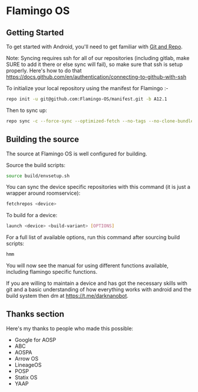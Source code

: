 Flamingo OS
==============

Getting Started
---------------

To get started with Android, you'll need to get
familiar with [Git and Repo](http://source.android.com/source/using-repo.html).

Note: Syncing requires ssh for all of our repositories (including gitlab, make SURE to add it there or else sync will fail), so make sure that ssh is setup properly.
Here's how to do that https://docs.github.com/en/authentication/connecting-to-github-with-ssh

To initialize your local repository using the manifest for Flamingo :-

```bash
repo init -u git@github.com:Flamingo-OS/manifest.git -b A12.1
```
Then to sync up:
```bash
repo sync -c --force-sync --optimized-fetch --no-tags --no-clone-bundle --prune -j$(nproc --all)
```

Building the source
---------------

The source at Flamingo OS is well configured for building.

Source the build scripts:
```bash
source build/envsetup.sh
```

You can sync the device specific repositories with this command (it is just a wrapper around roomservice): 
```bash
fetchrepos <device>
```

To build for a device:
```bash
launch <device> <build-variant> [OPTIONS]
```
For a full list of available options, run this command after sourcing build scripts:
```bash
hmm
```
You will now see the manual for using different functions available, including flamingo specific functions.

If you are willing to maintain a device and has got the necessary skills with git and a basic understanding of how everything works with android and the build system then dm at https://t.me/darknanobot.

## Thanks section ##

Here's my thanks to people who made this possible:

* Google for AOSP
* ABC
* AOSPA
* Arrow OS
* LineageOS
* POSP
* Statix OS
* YAAP
